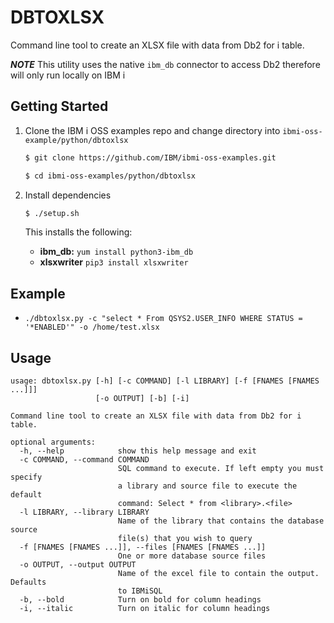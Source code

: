 
# DBTOXLSX

Command line tool to create an XLSX file with data from Db2 for i table.

***NOTE*** This utility uses the native `ibm_db` connector to access Db2 therefore will only run locally on IBM i

## Getting Started

1) Clone the IBM i OSS examples repo and change directory into `ibmi-oss-example/python/dbtoxlsx`

    ```bash
    $ git clone https://github.com/IBM/ibmi-oss-examples.git

    $ cd ibmi-oss-examples/python/dbtoxlsx
    ```

2) Install dependencies

    ```bash
    $ ./setup.sh
    ```
    This installs the following:

    - **ibm_db:** `yum install python3-ibm_db`
    - **xlsxwriter** `pip3 install xlsxwriter`

## Example

- `./dbtoxlsx.py -c "select * From QSYS2.USER_INFO WHERE STATUS = '*ENABLED'" -o /home/test.xlsx`

## Usage
```
usage: dbtoxlsx.py [-h] [-c COMMAND] [-l LIBRARY] [-f [FNAMES [FNAMES ...]]]
                   [-o OUTPUT] [-b] [-i]

Command line tool to create an XLSX file with data from Db2 for i table.

optional arguments:
  -h, --help            show this help message and exit
  -c COMMAND, --command COMMAND
                        SQL command to execute. If left empty you must specify
                        a library and source file to execute the default
                        command: Select * from <library>.<file>
  -l LIBRARY, --library LIBRARY
                        Name of the library that contains the database source
                        file(s) that you wish to query
  -f [FNAMES [FNAMES ...]], --files [FNAMES [FNAMES ...]]
                        One or more database source files
  -o OUTPUT, --output OUTPUT
                        Name of the excel file to contain the output. Defaults
                        to IBMiSQL
  -b, --bold            Turn on bold for column headings
  -i, --italic          Turn on italic for column headings
```
